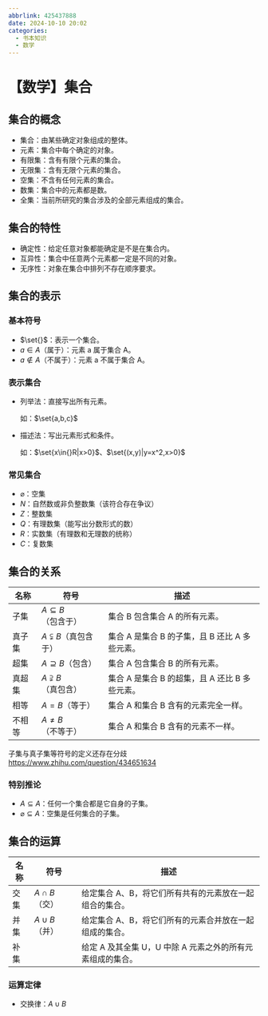 ```yaml
---
abbrlink: 425437888
date: 2024-10-10 20:02
categories:
  - 书本知识
  - 数学
---
```


# 【数学】集合

## 集合的概念

- 集合：由某些确定对象组成的整体。
- 元素：集合中每个确定的对象。
- 有限集：含有有限个元素的集合。
- 无限集：含有无限个元素的集合。
- 空集：不含有任何元素的集合。
- 数集：集合中的元素都是数。
- 全集：当前所研究的集合涉及的全部元素组成的集合。

## 集合的特性

- 确定性：给定任意对象都能确定是不是在集合内。
- 互异性：集合中任意两个元素都一定是不同的对象。
- 无序性：对象在集合中排列不存在顺序要求。

## 集合的表示

### 基本符号

- $\set{}$：表示一个集合。
- $a\in{}A$（属于）：元素 a 属于集合 A。
- $a\notin{}A$（不属于）：元素 a 不属于集合 A。

### 表示集合

- 列举法：直接写出所有元素。

  如：$\set{a,b,c}$

- 描述法：写出元素形式和条件。

  如：$\set{x\in{}R|x>0}$、$\set{(x,y)|y=x^2,x>0}$

### 常见集合

- $\varnothing{}$：空集
- $N$：自然数或非负整数集（该符合存在争议）
- $Z$：整数集
- $Q$：有理数集（能写出分数形式的数）
- $R$：实数集（有理数和无理数的统称）
- $C$：复数集

## 集合的关系

| 名称   | 符号                          | 描述                                           |
| ------ | ----------------------------- | ---------------------------------------------- |
| 子集   | $A\subseteq{}B$（包含于）     | 集合 B 包含集合 A 的所有元素。                 |
| 真子集 | $A\subsetneqq{}B$（真包含于） | 集合 A 是集合 B 的子集，且 B 还比 A 多些元素。 |
| 超集   | $A\supseteq{}B$（包含）       | 集合 A 包含集合 B 的所有元素。                 |
| 真超集 | $A\supsetneqq{}B$（真包含）   | 集合 A 是集合 B 的超集，且 A 还比 B 多些元素。 |
| 相等   | $A=B$（等于）                 | 集合 A 和集合 B 含有的元素完全一样。           |
| 不相等 | $A\not={}B$（不等于）         | 集合 A 和集合 B 含有的元素不一样。             |

子集与真子集等符号的定义还存在分歧  
https://www.zhihu.com/question/434651634

### 特别推论

- $A\subseteq{}A$：任何一个集合都是它自身的子集。
- $\varnothing{}\subseteq{}A$：空集是任何集合的子集。

## 集合的运算

| 名称 | 符号             | 描述                                                       |
| ---- | ---------------- | ---------------------------------------------------------- |
| 交集 | $A\cap{}B$（交） | 给定集合 A、B，将它们所有共有的元素放在一起组合的集合。    |
| 并集 | $A\cup{}B$（并） | 给定集合 A、B，将它们所有的元素合并放在一起组成的集合。    |
| 补集 |                  | 给定 A 及其全集 U，U 中除 A 元素之外的所有元素组成的集合。 |

### 运算定律

- 交换律：$A\cup{}B$
